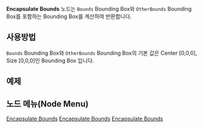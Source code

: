 <languages></languages>

**Encapsulate Bounds** 노드는 `Bounds` Bounding Box와 `OtherBounds`
Bounding Box를 포함하는 Bounding Box를 계산하여 반환합니다.

## 사용방법

`Bounds` Bounding Box와 `OtherBounds` Bounding Box의 기본 값은 Center
\[0,0,0\], Size \[0,0,0\]인 Bounding Box 입니다.

## 예제

## 노드 메뉴(Node Menu)

[Encapsulate Bounds](Category:Protoflux{{#translation:}} "wikilink")
[Encapsulate
Bounds](Category:Protoflux:Transform{{#translation:}} "wikilink")
[Encapsulate Bounds](Category:NodeMenu{{#translation:}} "wikilink")